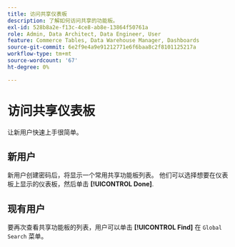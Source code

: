 ```yaml
---
title: 访问共享仪表板
description: 了解如何访问共享的功能板。
exl-id: 528b8a2e-f13c-4ce8-ab8e-13864f50761a
role: Admin, Data Architect, Data Engineer, User
feature: Commerce Tables, Data Warehouse Manager, Dashboards
source-git-commit: 6e2f9e4a9e91212771e6f6baa8c2f8101125217a
workflow-type: tm+mt
source-wordcount: '67'
ht-degree: 0%

---
```


# 访问共享仪表板

让新用户快速上手很简单。

## 新用户

新用户创建密码后，将显示一个常用共享功能板列表。 他们可以选择想要在仪表板上显示的仪表板，然后单击 **[!UICONTROL Done]**.

## 现有用户

要再次查看共享功能板的列表，用户可以单击 **[!UICONTROL Find]** 在 `Global Search` 菜单。
